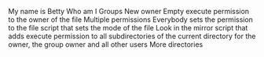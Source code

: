 My name is Betty
Who am I
Groups
New owner
Empty
execute permission to the owner of the file
 Multiple permissions
Everybody
sets the permission to the file
script that sets the mode of the file
Look in the mirror
script that adds execute permission to all subdirectories of the current directory for the owner, the group owner and all other users
More directories
